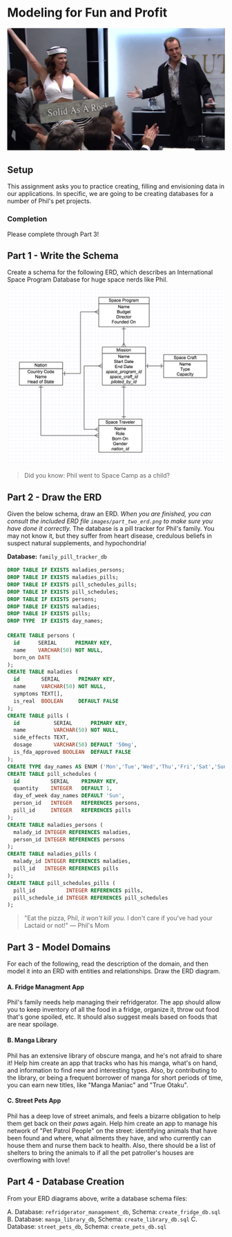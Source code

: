 # Modeling for Fun and Profit

![Check out that business model!](images/business_model.png)

## Setup

This assignment asks you to practice creating, filling and envisioning data in
our applications. In specific, we are going to be creating databases for a
number of Phil's pet projects.

### Completion

Please complete through Part 3!

## Part 1 - Write the Schema

Create a schema for the following ERD, which describes an International Space
Program Database for huge space nerds like Phil.

![Space programs ERD](images/space_programs_erd.png)

> Did you know: Phil went to Space Camp as a child?

## Part 2 - Draw the ERD

Given the below schema, draw an ERD. *When you are finished, you can consult the
included ERD file `images/part_two_erd.png` to make sure you have done it
correctly.* The database is a pill tracker for Phil's family. You may not know
it, but they suffer from heart disease, credulous beliefs in suspect natural
supplements, and hypochondria!

**Database:** `family_pill_tracker_db`

```sql
DROP TABLE IF EXISTS maladies_persons;
DROP TABLE IF EXISTS maladies_pills;
DROP TABLE IF EXISTS pill_schedules_pills;
DROP TABLE IF EXISTS pill_schedules;
DROP TABLE IF EXISTS persons;
DROP TABLE IF EXISTS maladies;
DROP TABLE IF EXISTS pills;
DROP TYPE  IF EXISTS day_names;

CREATE TABLE persons (
  id      SERIAL      PRIMARY KEY,
  name    VARCHAR(50) NOT NULL,
  born_on DATE
);
CREATE TABLE maladies (
  id       SERIAL      PRIMARY KEY,
  name     VARCHAR(50) NOT NULL,
  symptoms TEXT[],
  is_real  BOOLEAN     DEFAULT FALSE
);
CREATE TABLE pills (
  id           SERIAL      PRIMARY KEY,
  name         VARCHAR(50) NOT NULL,
  side_effects TEXT,
  dosage       VARCHAR(50) DEFAULT '50mg',
  is_fda_approved BOOLEAN  DEFAULT FALSE
);
CREATE TYPE day_names AS ENUM ('Mon','Tue','Wed','Thu','Fri','Sat','Sun');
CREATE TABLE pill_schedules (
  id          SERIAL    PRIMARY KEY,
  quantity    INTEGER   DEFAULT 1,
  day_of_week day_names DEFAULT 'Sun',
  person_id   INTEGER   REFERENCES persons,
  pill_id     INTEGER   REFERENCES pills
);
CREATE TABLE maladies_persons (
  malady_id INTEGER REFERENCES maladies,
  person_id INTEGER REFERENCES persons
);
CREATE TABLE maladies_pills (
  malady_id INTEGER REFERENCES maladies,
  pill_id   INTEGER REFERENCES pills
);
CREATE TABLE pill_schedules_pills (
  pill_id          INTEGER REFERENCES pills,
  pill_schedule_id INTEGER REFERENCES pill_schedules
);
```

> "Eat the pizza, Phil, *it won't kill you.* I don't care if you've had your
> Lactaid or not!" — Phil's Mom

## Part 3 - Model Domains

For each of the following, read the description of the domain, and then model it
into an ERD with entities and relationships. Draw the ERD diagram.

#### A. Fridge Managment App

Phil's family needs help managing their refridgerator. The app should allow you
to keep inventory of all the food in a fridge, organize it, throw out food
that's gone spoiled, etc. It should also suggest meals based on foods that are
near spoilage.

#### B. Manga Library

Phil has an extensive library of obscure manga, and he's not afraid to share it!
Help him create an app that tracks who has his manga, what's on hand, and
information to find new and interesting types. Also, by contributing to the
library, or being a frequent borrower of manga for short periods of time, you
can earn new titles, like "Manga Maniac" and "True Otaku".

#### C. Street Pets App

Phil has a deep love of street animals, and feels a bizarre obligation to help
them get back on their *paws* again. Help him create an app to manage his
network of "Pet Patrol People" on the street: identifying animals that have
been found and where, what ailments they have, and who currently can house them
and nurse them back to health. Also, there should be a list of shelters to
bring the animals to if all the pet patroller's houses are overflowing with
love!

## Part 4 - Database Creation

From your ERD diagrams above, write a database schema files:

A. Database: `refridgerator_management_db`, Schema: `create_fridge_db.sql`
B. Database: `manga_library_db`, Schema: `create_library_db.sql`
C. Database: `street_pets_db`, Schema: `create_pets_db.sql`

